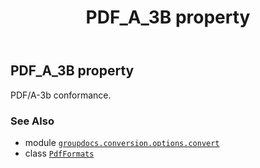 ﻿---
title: PDF_A_3B property
second_title: GroupDocs.Conversion for Python via .NET API References
description: 
type: docs
weight: 130
url: /python-net/groupdocs.conversion.options.convert/pdfformats/pdf_a_3b/
is_root: false
---

## PDF_A_3B property


PDF/A-3b conformance.

### See Also
* module [`groupdocs.conversion.options.convert`](../../)
* class [`PdfFormats`](/conversion/python-net/groupdocs.conversion.options.convert/pdfformats)

